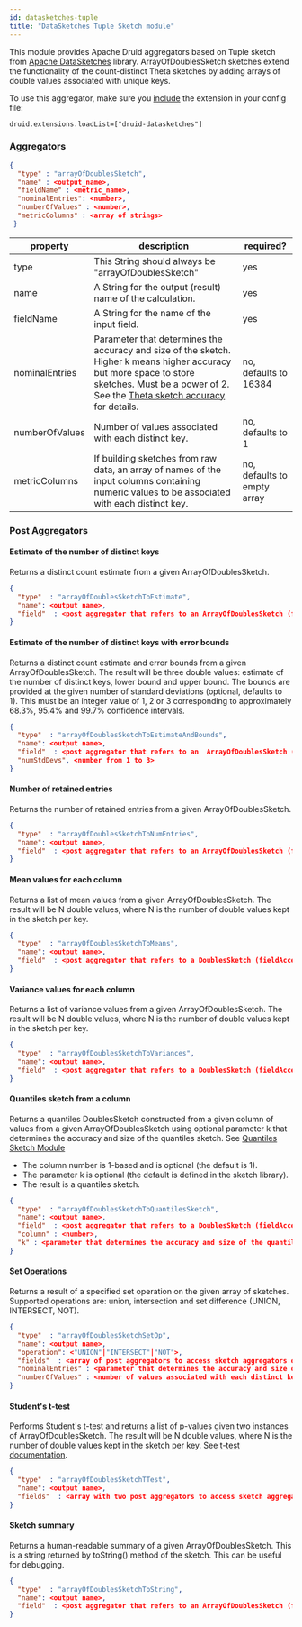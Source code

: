 ```yaml
---
id: datasketches-tuple
title: "DataSketches Tuple Sketch module"
---
```


<!--
  ~ Licensed to the Apache Software Foundation (ASF) under one
  ~ or more contributor license agreements.  See the NOTICE file
  ~ distributed with this work for additional information
  ~ regarding copyright ownership.  The ASF licenses this file
  ~ to you under the Apache License, Version 2.0 (the
  ~ "License"); you may not use this file except in compliance
  ~ with the License.  You may obtain a copy of the License at
  ~
  ~   http://www.apache.org/licenses/LICENSE-2.0
  ~
  ~ Unless required by applicable law or agreed to in writing,
  ~ software distributed under the License is distributed on an
  ~ "AS IS" BASIS, WITHOUT WARRANTIES OR CONDITIONS OF ANY
  ~ KIND, either express or implied.  See the License for the
  ~ specific language governing permissions and limitations
  ~ under the License.
  -->


This module provides Apache Druid aggregators based on Tuple sketch from [Apache DataSketches](https://datasketches.apache.org/) library. ArrayOfDoublesSketch sketches extend the functionality of the count-distinct Theta sketches by adding arrays of double values associated with unique keys.

To use this aggregator, make sure you [include](../../development/extensions.md#loading-extensions) the extension in your config file:

```
druid.extensions.loadList=["druid-datasketches"]
```

### Aggregators

```json
{
  "type" : "arrayOfDoublesSketch",
  "name" : <output_name>,
  "fieldName" : <metric_name>,
  "nominalEntries": <number>,
  "numberOfValues" : <number>,
  "metricColumns" : <array of strings>
 }
```

|property|description|required?|
|--------|-----------|---------|
|type|This String should always be "arrayOfDoublesSketch"|yes|
|name|A String for the output (result) name of the calculation.|yes|
|fieldName|A String for the name of the input field.|yes|
|nominalEntries|Parameter that determines the accuracy and size of the sketch. Higher k means higher accuracy but more space to store sketches. Must be a power of 2. See the [Theta sketch accuracy](https://datasketches.apache.org/docs/Theta/ThetaErrorTable) for details. |no, defaults to 16384|
|numberOfValues|Number of values associated with each distinct key. |no, defaults to 1|
|metricColumns|If building sketches from raw data, an array of names of the input columns containing numeric values to be associated with each distinct key.|no, defaults to empty array|

### Post Aggregators

#### Estimate of the number of distinct keys

Returns a distinct count estimate from a given ArrayOfDoublesSketch.

```json
{
  "type"  : "arrayOfDoublesSketchToEstimate",
  "name": <output name>,
  "field"  : <post aggregator that refers to an ArrayOfDoublesSketch (fieldAccess or another post aggregator)>
}
```

#### Estimate of the number of distinct keys with error bounds

Returns a distinct count estimate and error bounds from a given ArrayOfDoublesSketch. The result will be three double values: estimate of the number of distinct keys, lower bound and upper bound. The bounds are provided at the given number of standard deviations (optional, defaults to 1). This must be an integer value of 1, 2 or 3 corresponding to approximately 68.3%, 95.4% and 99.7% confidence intervals.

```json
{
  "type"  : "arrayOfDoublesSketchToEstimateAndBounds",
  "name": <output name>,
  "field"  : <post aggregator that refers to an  ArrayOfDoublesSketch (fieldAccess or another post aggregator)>,
  "numStdDevs", <number from 1 to 3>
}
```

#### Number of retained entries

Returns the number of retained entries from a given ArrayOfDoublesSketch.

```json
{
  "type"  : "arrayOfDoublesSketchToNumEntries",
  "name": <output name>,
  "field"  : <post aggregator that refers to an ArrayOfDoublesSketch (fieldAccess or another post aggregator)>
}
```

#### Mean values for each column

Returns a list of mean values from a given ArrayOfDoublesSketch. The result will be N double values, where N is the number of double values kept in the sketch per key.

```json
{
  "type"  : "arrayOfDoublesSketchToMeans",
  "name": <output name>,
  "field"  : <post aggregator that refers to a DoublesSketch (fieldAccess or another post aggregator)>
}
```

#### Variance values for each column

Returns a list of variance values from a given ArrayOfDoublesSketch. The result will be N double values, where N is the number of double values kept in the sketch per key.

```json
{
  "type"  : "arrayOfDoublesSketchToVariances",
  "name": <output name>,
  "field"  : <post aggregator that refers to a DoublesSketch (fieldAccess or another post aggregator)>
}
```

#### Quantiles sketch from a column

Returns a quantiles DoublesSketch constructed from a given column of values from a given ArrayOfDoublesSketch using optional parameter k that determines the accuracy and size of the quantiles sketch. See [Quantiles Sketch Module](datasketches-quantiles.md)

* The column number is 1-based and is optional (the default is 1).
* The parameter k is optional (the default is defined in the sketch library).
* The result is a quantiles sketch.

```json
{
  "type"  : "arrayOfDoublesSketchToQuantilesSketch",
  "name": <output name>,
  "field"  : <post aggregator that refers to a DoublesSketch (fieldAccess or another post aggregator)>,
  "column" : <number>,
  "k" : <parameter that determines the accuracy and size of the quantiles sketch>
}
```

#### Set Operations

Returns a result of a specified set operation on the given array of sketches. Supported operations are: union, intersection and set difference (UNION, INTERSECT, NOT).

```json
{
  "type"  : "arrayOfDoublesSketchSetOp",
  "name": <output name>,
  "operation": <"UNION"|"INTERSECT"|"NOT">,
  "fields"  : <array of post aggregators to access sketch aggregators or post aggregators to allow arbitrary combination of set operations>,
  "nominalEntries" : <parameter that determines the accuracy and size of the sketch>,
  "numberOfValues" : <number of values associated with each distinct key>
}
```

#### Student's t-test

Performs Student's t-test and returns a list of p-values given two instances of ArrayOfDoublesSketch. The result will be N double values, where N is the number of double values kept in the sketch per key. See [t-test documentation](https://commons.apache.org/proper/commons-math/javadocs/api-3.6.1/org/apache/commons/math3/stat/inference/TTest.html).

```json
{
  "type"  : "arrayOfDoublesSketchTTest",
  "name": <output name>,
  "fields"  : <array with two post aggregators to access sketch aggregators or post aggregators referring to an ArrayOfDoublesSketch>,
}
```

#### Sketch summary

Returns a human-readable summary of a given ArrayOfDoublesSketch. This is a string returned by toString() method of the sketch. This can be useful for debugging.

```json
{
  "type"  : "arrayOfDoublesSketchToString",
  "name": <output name>,
  "field"  : <post aggregator that refers to an ArrayOfDoublesSketch (fieldAccess or another post aggregator)>
}
```
